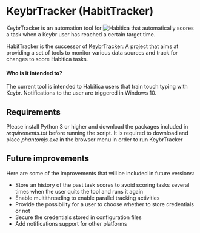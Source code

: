 KeybrTracker (HabitTracker)
===========================

KeybrTracker is an automation tool for ![Habitica](https://habitica.com/) that
automatically scores a task when a Keybr user has reached a certain target time.

HabitTracker is the successor of KeybrTracker: A project that aims at providing
a set of tools to monitor various data sources and track for changes to score
Habitica tasks.

#### Who is it intended to?
The current tool is intended to Habitica users that train touch typing with Keybr.
Notifications to the user are triggered in Windows 10.

Requirements
------------

Please install Python 3 or higher and download the packages included in
*requirements.txt* before running the script. It is required to download and
place *phantomjs.exe* in the browser menu in order to run KeybrTracker

Future improvements
-------------------

Here are some of the improvements that will be included in future versions:
* Store an history of the past task scores to avoid scoring tasks several times
when the user quits the tool and runs it again
* Enable multithreading to enable parallel tracking activities
* Provide the possibility for a user to choose whether to store credentials or not
* Secure the credentials stored in configuration files
* Add notifications support for other platforms
